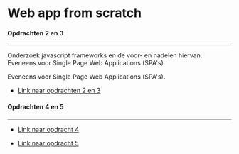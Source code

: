 # Web app from scratch

#### Opdrachten 2 en 3
-----------------------------------------
Onderzoek javascript frameworks en de voor- en nadelen hiervan. Eveneens voor Single Page Web Applications (SPA's).

Eveneens voor Single Page Web Applications (SPA's).

* [Link naar opdrachten 2 en 3](http://strexx.github.io/WebAppFromScratch)

#### Opdrachten 4 en 5
-----------------------------------------
* [Link naar opdracht 4](https://github.com/strexx/WebAppFromScratch/blob/master/opdrachten/opdracht%204/fons/cmdaan-refactored.js)

* [Link naar opdracht 5](https://strexx.github.io/WebAppFromScratch/opdrachten/opdracht%205/index.html#home)
